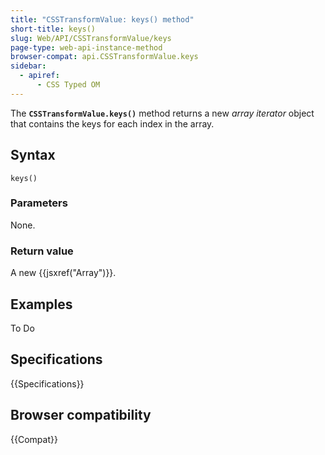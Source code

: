 ```yaml
---
title: "CSSTransformValue: keys() method"
short-title: keys()
slug: Web/API/CSSTransformValue/keys
page-type: web-api-instance-method
browser-compat: api.CSSTransformValue.keys
sidebar:
  - apiref:
      - CSS Typed OM
---
```


The **`CSSTransformValue.keys()`** method
returns a new _array iterator_ object that contains the keys
for each index in the array.

## Syntax

```js-nolint
keys()
```

### Parameters

None.

### Return value

A new {{jsxref("Array")}}.

## Examples

To Do

## Specifications

{{Specifications}}

## Browser compatibility

{{Compat}}
